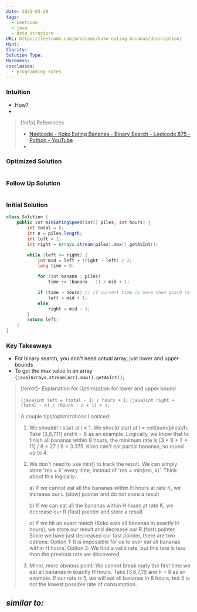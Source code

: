 ```yaml
---
date: 2025-03-20
tags:
  - Leetcode
  - java
  - data_structure
URL: https://leetcode.com/problems/koko-eating-bananas/description/
Hint: 
Clarity: 
Solution Type: 
Hardness: 
cssclasses:
  - programming-notes
---
```

### Intuition
- How?
- 

> [!info] References
> - [Neetcode - Koko Eating Bananas - Binary Search - Leetcode 875 - Python - YouTube](https://youtu.be/U2SozAs9RzA)
> - 
### Optimized Solution
```java

```
### Follow Up Solution
```java

```
### Initial Solution
```java
class Solution {
    public int minEatingSpeed(int[] piles, int hours) {
        int total = 0;
        int n = piles.length;
        int left = 1;
        int right = Arrays.stream(piles).max().getAsInt();

        while (left <= right) {
            int mid = left + (right - left) / 2;
            long time = 0;

            for (int banana : piles)
                time += (banana - 1) / mid + 1;

            if (time > hours) // if current time is more then guard retrun time
                left = mid + 1;
            else
                right = mid - 1;
        }
        return left;
    }
}
```
### Key Takeaways
- For binary search, you don't need actual array, just lower and upper bounds
- To get the max value in an array `{java}Arrays.stream(arr).max().getAsInt();` 

> [!error]- Explanation for Optimization for lower and upper bound
> 
> `{java}int left = (total - 1) / hours + 1;`
> `{java}int right = (total - n) / (hours - n + 1) + 1;`
> 
> A couple tips/optimizations I noticed:
> 1. We shouldn't start at l = 1. We should start at l = ceil(sum(piles)/h.  Take [3,6,7,11] and h = 8 as an example. Logically, we know that to finish all bananas within 8 hours, the minimum rate is [3 + 6 + 7 + 11] / 8 = 27 / 8 = 3.375. Koko can't eat partial bananas, so round up to 4.
> 2. We don't need to use min() to track the result. We can simply store 'res = k' every time, instead of 'res = min(res, k)'. Think about this logically:
>    
>    a) If we cannot eat all the bananas within H hours at rate K, we increase our L (slow) pointer and do not store a result
>    
>    b)  If we can eat all the bananas within H hours at rate K, we decrease our R (fast) pointer and store a result
>    
>    c) If we hit an exact match (Koko eats all bananas in exactly H hours), we store our result and decrease our R (fast) pointer. Since we have just decreased our fast pointer, there are two options: 
>          Option 1: It is impossible for us to ever eat all bananas within H hours.
>          Option 2: We find a valid rate, but this rate is less than the previous rate we discovered.
> 
> 3. Minor, more obvious point: We cannot break early the first time we eat all bananas in exactly H hours.  Take [3,6,7,11] and h = 8 as an example.  If our rate is 5, we will eat all bananas in 8 hours, but 5 is not the lowest possible rate of consumption.
 
*similar to:* 
- 